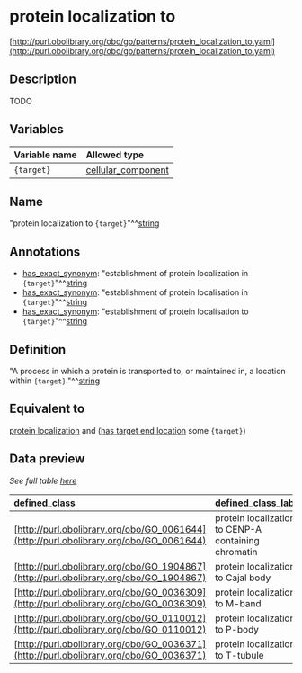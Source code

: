 # protein localization to

[http://purl.obolibrary.org/obo/go/patterns/protein_localization_to.yaml](http://purl.obolibrary.org/obo/go/patterns/protein_localization_to.yaml)

## Description

TODO




## Variables

| Variable name | Allowed type |
|:--------------|:-------------|
| `{target}` | [cellular_component](http://purl.obolibrary.org/obo/GO_0005575) |

## Name

"protein localization to `{target}`"^^[string](http://www.w3.org/2001/XMLSchema#string)

## Annotations

- [has_exact_synonym](http://www.geneontology.org/formats/oboInOwl#hasExactSynonym): "establishment of protein localization in `{target}`"^^[string](http://www.w3.org/2001/XMLSchema#string)
- [has_exact_synonym](http://www.geneontology.org/formats/oboInOwl#hasExactSynonym): "establishment of protein localisation in `{target}`"^^[string](http://www.w3.org/2001/XMLSchema#string)
- [has_exact_synonym](http://www.geneontology.org/formats/oboInOwl#hasExactSynonym): "establishment of protein localisation to `{target}`"^^[string](http://www.w3.org/2001/XMLSchema#string)

## Definition

"A process in which a protein is transported to, or maintained in, a location within `{target}`."^^[string](http://www.w3.org/2001/XMLSchema#string)

## Equivalent to

[protein localization](http://purl.obolibrary.org/obo/GO_0008104)  and ([has target end location](http://purl.obolibrary.org/obo/RO_0002339) some `{target}`)







## Data preview

*See full table [here](https://github.com/geneontology/go-ontology/tree/master/src/design_patterns/protein_localization_to.tsv)*

| defined_class | defined_class_label | target | target_label |
|:--|:--|:--|:--|
| [http://purl.obolibrary.org/obo/GO_0061644](http://purl.obolibrary.org/obo/GO_0061644) | protein localization to CENP-A containing chromatin | [http://purl.obolibrary.org/obo/GO_0061638](http://purl.obolibrary.org/obo/GO_0061638) | CENP-A containing chromatin |
| [http://purl.obolibrary.org/obo/GO_1904867](http://purl.obolibrary.org/obo/GO_1904867) | protein localization to Cajal body | [http://purl.obolibrary.org/obo/GO_0015030](http://purl.obolibrary.org/obo/GO_0015030) | Cajal body |
| [http://purl.obolibrary.org/obo/GO_0036309](http://purl.obolibrary.org/obo/GO_0036309) | protein localization to M-band | [http://purl.obolibrary.org/obo/GO_0031430](http://purl.obolibrary.org/obo/GO_0031430) | M band |
| [http://purl.obolibrary.org/obo/GO_0110012](http://purl.obolibrary.org/obo/GO_0110012) | protein localization to P-body | [http://purl.obolibrary.org/obo/GO_0000932](http://purl.obolibrary.org/obo/GO_0000932) | P-body |
| [http://purl.obolibrary.org/obo/GO_0036371](http://purl.obolibrary.org/obo/GO_0036371) | protein localization to T-tubule | [http://purl.obolibrary.org/obo/GO_0030315](http://purl.obolibrary.org/obo/GO_0030315) | T-tubule |

